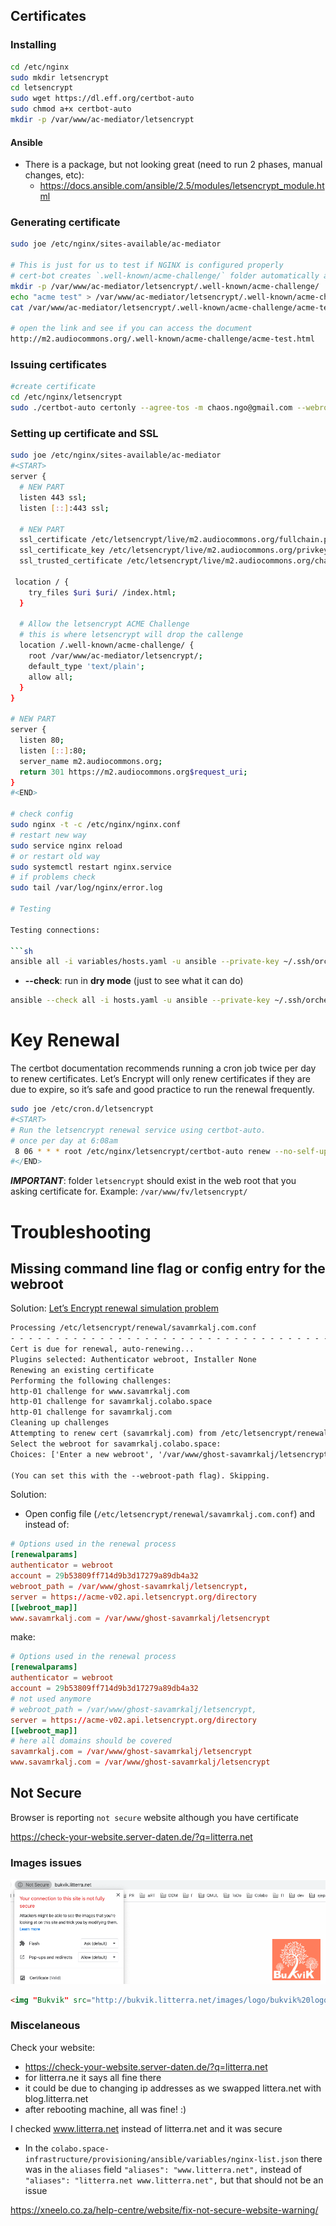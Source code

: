 ## Certificates

### Installing

```sh
cd /etc/nginx
sudo mkdir letsencrypt
cd letsencrypt
sudo wget https://dl.eff.org/certbot-auto
sudo chmod a+x certbot-auto
mkdir -p /var/www/ac-mediator/letsencrypt
```

#### Ansible

+ There is a package, but not looking great (need to run 2 phases, manual changes, etc): 
  + https://docs.ansible.com/ansible/2.5/modules/letsencrypt_module.html

### Generating certificate

```sh
sudo joe /etc/nginx/sites-available/ac-mediator

# This is just for us to test if NGINX is configured properly
# cert-bot creates `.well-known/acme-challenge/` folder automatically and removes it afterwards, together with challenges
mkdir -p /var/www/ac-mediator/letsencrypt/.well-known/acme-challenge/
echo "acme test" > /var/www/ac-mediator/letsencrypt/.well-known/acme-challenge/acme-test.html
cat /var/www/ac-mediator/letsencrypt/.well-known/acme-challenge/acme-test.html

# open the link and see if you can access the document
http://m2.audiocommons.org/.well-known/acme-challenge/acme-test.html
```

### Issuing certificates

```sh
#create certificate
cd /etc/nginx/letsencrypt
sudo ./certbot-auto certonly --agree-tos -m chaos.ngo@gmail.com --webroot -w /var/www/ac-mediator/letsencrypt -d m2.audiocommons.org
```

### Setting up certificate and SSL

```sh
sudo joe /etc/nginx/sites-available/ac-mediator
#<START>
server {
  # NEW PART
  listen 443 ssl;
  listen [::]:443 ssl; 

  # NEW PART
  ssl_certificate /etc/letsencrypt/live/m2.audiocommons.org/fullchain.pem;
  ssl_certificate_key /etc/letsencrypt/live/m2.audiocommons.org/privkey.pem;
  ssl_trusted_certificate /etc/letsencrypt/live/m2.audiocommons.org/chain.pem;

 location / {
    try_files $uri $uri/ /index.html;
  }

  # Allow the letsencrypt ACME Challenge
  # this is where letsencrypt will drop the callenge
  location /.well-known/acme-challenge/ {
    root /var/www/ac-mediator/letsencrypt/;
    default_type 'text/plain';
    allow all;
  }
}

# NEW PART
server {
  listen 80; 
  listen [::]:80; 
  server_name m2.audiocommons.org;
  return 301 https://m2.audiocommons.org$request_uri;
}
#<END>

# check config
sudo nginx -t -c /etc/nginx/nginx.conf
# restart new way
sudo service nginx reload
# or restart old way
sudo systemctl restart nginx.service
# if problems check
sudo tail /var/log/nginx/error.log

# Testing

Testing connections:

```sh
ansible all -i variables/hosts.yaml -u ansible --private-key ~/.ssh/orchestration-iaas-no.pem -m ping
```

+ **--check**: run in **dry mode** (just to see what it can do)

```sh
ansible --check all -i hosts.yaml -u ansible --private-key ~/.ssh/orchestration-iaas-no.pem -m ping
```

# Key Renewal

The certbot documentation recommends running a cron job twice per day to renew certificates. Let’s Encrypt will only renew certificates if they are due to expire, so it’s safe and good practice to run the renewal frequently.

```sh
sudo joe /etc/cron.d/letsencrypt
#<START>
# Run the letsencrypt renewal service using certbot-auto.
# once per day at 6:08am
 8 06 * * * root /etc/nginx/letsencrypt/certbot-auto renew --no-self-upgrade --post-hook '/bin/systemctl reload nginx.service'
#</END>
```

***IMPORTANT***: folder `letsencrypt` should exist in the web root that you asking certificate for. Example: `/var/www/fv/letsencrypt/`

# Troubleshooting

## Missing command line flag or config entry for the webroot

Solution: [Let’s Encrypt renewal simulation problem](https://community.letsencrypt.org/t/lets-encrypt-renewal-simulation-problem/43784/3)

```txt
Processing /etc/letsencrypt/renewal/savamrkalj.com.conf
- - - - - - - - - - - - - - - - - - - - - - - - - - - - - - - - - - - - - - - -
Cert is due for renewal, auto-renewing...
Plugins selected: Authenticator webroot, Installer None
Renewing an existing certificate
Performing the following challenges:
http-01 challenge for www.savamrkalj.com
http-01 challenge for savamrkalj.colabo.space
http-01 challenge for savamrkalj.com
Cleaning up challenges
Attempting to renew cert (savamrkalj.com) from /etc/letsencrypt/renewal/savamrkalj.com.conf produced an unexpected error: Missing command line flag or config entry for this setting:
Select the webroot for savamrkalj.colabo.space:
Choices: ['Enter a new webroot', '/var/www/ghost-savamrkalj/letsencrypt']

(You can set this with the --webroot-path flag). Skipping.
```

Solution:
+ Open config file (`/etc/letsencrypt/renewal/savamrkalj.com.conf`) and instead of:

```conf
# Options used in the renewal process
[renewalparams]
authenticator = webroot
account = 29b53809ff714d9b3d17279a89db4a32
webroot_path = /var/www/ghost-savamrkalj/letsencrypt,
server = https://acme-v02.api.letsencrypt.org/directory
[[webroot_map]]
www.savamrkalj.com = /var/www/ghost-savamrkalj/letsencrypt
```

make:

```conf
# Options used in the renewal process
[renewalparams]
authenticator = webroot
account = 29b53809ff714d9b3d17279a89db4a32
# not used anymore
# webroot_path = /var/www/ghost-savamrkalj/letsencrypt,
server = https://acme-v02.api.letsencrypt.org/directory
[[webroot_map]]
# here all domains should be covered
savamrkalj.com = /var/www/ghost-savamrkalj/letsencrypt
www.savamrkalj.com = /var/www/ghost-savamrkalj/letsencrypt
```

## Not Secure

Browser is reporting `not secure` website although you have certificate

https://check-your-website.server-daten.de/?q=litterra.net

### Images issues

![Img error](./images/security-images.png)

```html
<img "Bukvik" src="http://bukvik.litterra.net/images/logo/bukvik%20logo.jpg" width="15%" />
```

### Miscelaneous

Check your website:
+ https://check-your-website.server-daten.de/?q=litterra.net
+ for litterra.ne it says all fine there
+ it could be due to changing ip addresses as we swapped littera.net with blog.litterra.net
+ after rebooting machine, all was fine! :)

I checked www.litterra.net instead of litterra.net and it was secure
+ In the `colabo.space-infrastructure/provisioning/ansible/variables/nginx-list.json` there was in the `aliases` field `"aliases": "www.litterra.net",` instead of `"aliases": "litterra.net www.litterra.net",` but that should not be an issue


https://xneelo.co.za/help-centre/website/fix-not-secure-website-warning/